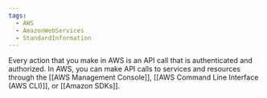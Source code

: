 ```yaml
---
tags:
  - AWS
  - AmazonWebServices
  - StandardInformation
---
```

Every action that you make in AWS is an API call that is authenticated and authorized. In AWS, you can make API calls to services and resources through the [[AWS Management Console]], [[AWS Command Line Interface (AWS CLI)]], or [[Amazon SDKs]].

